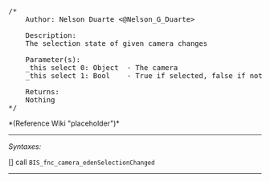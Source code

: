 <pre>/*
	Author: Nelson Duarte <@Nelson_G_Duarte>

	Description:
	The selection state of given camera changes

	Parameter(s):
	_this select 0: Object	- The camera
	_this select 1: Bool	- True if selected, false if not

	Returns:
	Nothing
*/</pre>*(Reference Wiki "placeholder")*<!-- Remove this after fill-in -->


---
*Syntaxes:*

[] call `BIS_fnc_camera_edenSelectionChanged`

---

